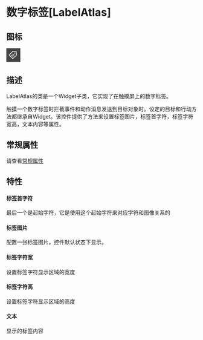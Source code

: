 # 数字标签[LabelAtlas]

## 图标

![](res/labelatlas.png)

## 描述

LabelAtlas的类是一个Widget子类，它实现了在触摸屏上的数字标签。

触摸一个数字标签时拦截事件和动作消息发送到目标对象时。设定的目标和行动方法都继承自Widget。该控件提供了方法来设置标签图片，标签首字符，标签字符宽高，文本内容等属性。

## 常规属性

请查看[常规属性](./../general_property/zh.md)


## 特性



#### 标签首字符

最后一个是起始字符，它是使用这个起始字符来对应字符和图像关系的

#### 标签图片

配置一张标签图片，控件默认状态下显示。

#### 标签字符宽

设置标签字符显示区域的宽度

#### 标签字符高

设置标签字符显示区域的高度

#### 文本

显示的标签内容
